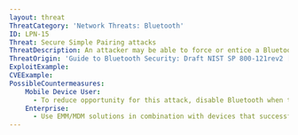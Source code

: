 ```yaml
---
layout: threat
ThreatCategory: 'Network Threats: Bluetooth'
ID: LPN-15
Threat: Secure Simple Pairing attacks
ThreatDescription: An attacker may be able to force or entice a Bluetooth device to participate in Just Works SSP, which is susceptible to MiTM attacks.
ThreatOrigin: 'Guide to Bluetooth Security: Draft NIST SP 800-121rev2 [^J-Padgette-1]'
ExploitExample:
CVEExample:
PossibleCountermeasures:
    Mobile Device User:
      - To reduce opportunity for this attack, disable Bluetooth when that feature is not in use.
    Enterprise:
      - Use EMM/MDM solutions in combination with devices that successfully enforce a policy inhibit Just Works functionality or disable Bluetooth entirely, as appropriate.
---
```

